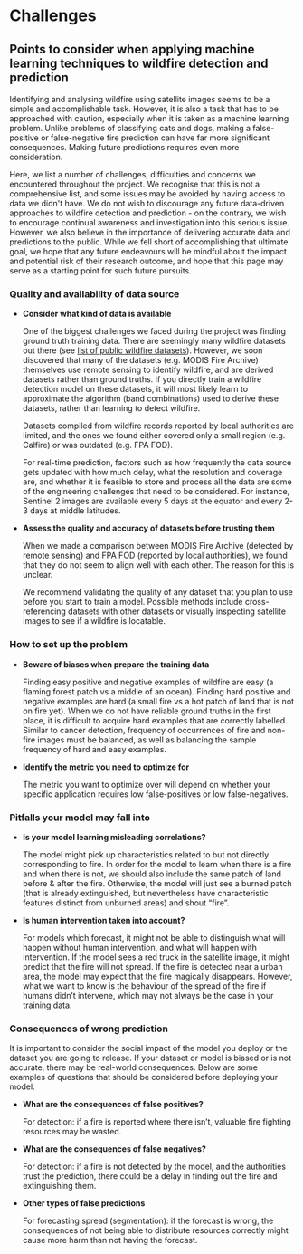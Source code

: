 # Challenges

## Points to consider when applying machine learning techniques to wildfire detection and prediction
Identifying and analysing wildfire using satellite images seems to be a simple and accomplishable task. 
However, it is also a task that has to be approached with caution, especially when it is taken as a machine learning problem.
Unlike problems of classifying cats and dogs, making a false-positive or false-negative fire prediction can have far more significant consequences.
Making future predictions requires even more consideration. 

Here, we list a number of challenges, difficulties and concerns we encountered throughout the project. 
We recognise that this is not a comprehensive list, and some issues may be avoided by having access to data we didn't have. 
We do not wish to discourage any future data-driven approaches to wildfire detection and prediction - on the contrary, 
we wish to encourage continual awareness and investigation into this serious issue. 
However, we also believe in the importance of delivering accurate data and predictions to the public. 
While we fell short of accomplishing that ultimate goal,
we hope that any future endeavours will be mindful about the impact and potential risk of their research outcome, 
and hope that this page may serve as a starting point for such future pursuits.

### Quality and availability of data source
- **Consider what kind of data is available**

    One of the biggest challenges we faced during the project was finding ground truth training data. 
There are seemingly many wildfire datasets out there (see [list of public wildfire datasets](/wildfire/datasets)).
However, we soon discovered that many of the datasets (e.g. MODIS Fire Archive) themselves use remote sensing to identify wildfire, and are derived datasets rather than ground truths.
If you directly train a wildfire detection model on these datasets, it will most likely learn to approximate the algorithm (band combinations) used to derive these datasets, rather than learning to detect wildfire.

    Datasets compiled from wildfire records reported by local authorities are limited, and the ones we found either covered only a small region (e.g. Calfire) or was outdated (e.g. FPA FOD). 

    For real-time prediction, factors such as how frequently the data source gets updated with how much delay, what the resolution and coverage are, 
and whether it is feasible to store and process all the data are some of the engineering challenges that need to be considered. 
For instance, Sentinel 2 images are available every 5 days at the equator and every 2-3 days at middle latitudes.

- **Assess the quality and accuracy of datasets before trusting them**

    When we made a comparison between MODIS Fire Archive (detected by remote sensing) and FPA FOD (reported by local authorities), 
we found that they do not seem to align well with each other. The reason for this is unclear.
    
    We recommend validating the quality of any dataset that you plan to use before you start to train a model. Possible methods include cross-referencing datasets with other datasets or visually inspecting satellite images to see if a wildfire is locatable.

### How to set up the problem

- **Beware of biases when prepare the training data**

    Finding easy positive and negative examples of wildfire are easy (a flaming forest patch vs a middle of an ocean). 
Finding hard positive and negative examples are hard (a small fire vs a hot patch of land that is not on fire yet). 
When we do not have reliable ground truths in the first place, it is difficult to acquire hard examples that are correctly labelled.
Similar to cancer detection, frequency of occurrences of fire and non-fire images must be balanced, as well as balancing 
the sample frequency of hard and easy examples. 

- **Identify the metric you need to optimize for**

    The metric you want to optimize over will depend on whether your specific application requires low false-positives or low false-negatives.

### Pitfalls your model may fall into

- **Is your model learning misleading correlations?**

    The model might pick up characteristics related to but not directly corresponding to fire.
In order for the model to learn when there is a fire and when there is not, we should also include the same patch of land before & after the fire. 
Otherwise, the model will just see a burned patch (that is already extinguished, but nevertheless have characteristic features distinct from unburned areas) and shout “fire”.

- **Is human intervention taken into account?**

    For models which forecast, it might not be able to distinguish what will happen without human intervention, and what will happen with intervention.
If the model sees a red truck in the satellite image, it might predict that the fire will not spread. 
If the fire is detected near a urban area, the model may expect that the fire magically disappears.
However, what we want to know is the behaviour of the spread of the fire if humans didn’t intervene, which may not always be the case in your training data.

### Consequences of wrong prediction
It is important to consider the social impact of the model you deploy or the dataset you are going to release.
If your dataset or model is biased or is not accurate, there may be real-world consequences.
Below are some examples of questions that should be considered before deploying your model.

- **What are the consequences of false positives?**

    For detection: if a fire is reported where there isn’t, valuable fire fighting resources may be wasted.

- **What are the consequences of false negatives?**

    For detection: if a fire is not detected by the model, and the authorities trust the prediction, there could be a delay in finding out the fire and extinguishing them.

- **Other types of false predictions**

    For forecasting spread (segmentation): if the forecast is wrong, the consequences of not being able to distribute resources correctly might cause more harm than not having the forecast.
